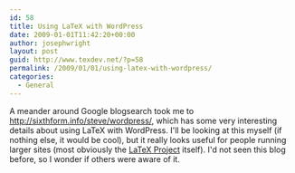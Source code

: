 ```yaml
---
id: 58
title: Using LaTeX with WordPress
date: 2009-01-01T11:42:20+00:00
author: josephwright
layout: post
guid: http://www.texdev.net/?p=58
permalink: /2009/01/01/using-latex-with-wordpress/
categories:
  - General
---
```

A meander around Google blogsearch took me to <a title="LaTeX on WordPress" href="http://sixthform.info/steve/wordpress/">http://sixthform.info/steve/wordpress/</a>, which has some very interesting details about using LaTeX with WordPress.  I'll be looking at this myself (if nothing else, it would be cool), but it really looks useful for people running larger sites (most obviously the <a title="The LaTeX Project" href="http://www.latex-project.org/">LaTeX Project</a> itself).  I'd not seen this blog before, so I wonder if others were aware of it.